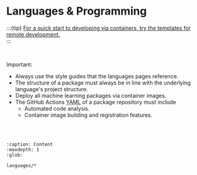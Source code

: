 
# Languages & Programming

:::{tip}
<a href="https://github.com/thetemplates" target="_blank">For a quick start to developing via containers, try the templates for remote development.</a>
<br>
:::

<br>

Important:

<ul class="disc">
    <li class="disc">Always use the style guides that the languages pages reference.</li>
    <li class="disc">The structure of a package must always be in line with the underlying language's project structure.</li>
    <li class="disc">Deploy all machine learning packages via container images.</li>
    <li class="disc">The GitHub Actions <abbr title="Yet Another Markup Language">YAML</abbr> of a package repository must include  
        <ul class="circle">
            <li class="circle">Automated code analysis.</li>
            <li class="circle">Container image building and registration features.</li>
        </ul>
    </li>
</ul>

<br>
<br>

```{toctree}
:caption: Content
:maxdepth: 1
:glob:

languages/*
```

<br>
<br>
<br>
<br>

<br>
<br>
<br>
<br>
